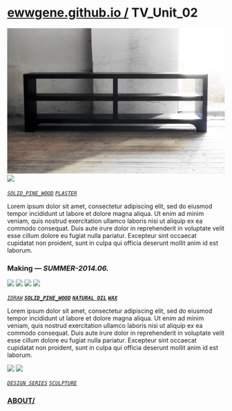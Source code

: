 
# [ewwgene.github.io /](https://ewwgene.github.io/) TV_Unit_02

[![TV_Unit_02](/100.jpg)](https://ewwgene.github.io/TV_Unit_02/Carousel)<a id="101" href="https://ewwgene.github.io/TV_Unit_02/Carousel/#101"><img src="https://ewwgene.github.io/TV_Unit_02/101.jpg" height="66"></a> <a id="text">&#160;</a>

[_`SOLID_PINE_WOOD`_](https://ewwgene.github.io) [_`PLASTER`_](https://ewwgene.github.io) 

Lorem ipsum dolor sit amet, consectetur adipiscing elit, sed do eiusmod tempor incididunt ut labore et dolore magna aliqua. Ut enim ad minim veniam, quis nostrud exercitation ullamco laboris nisi ut aliquip ex ea commodo consequat. Duis aute irure dolor in reprehenderit in voluptate velit esse cillum dolore eu fugiat nulla pariatur. Excepteur sint occaecat cupidatat non proident, sunt in culpa qui officia deserunt mollit anim id est laborum.

### Making — _SUMMER-2014.06._
<a id="200m" href="https://ewwgene.github.io/TV_Unit_02/Carousel/#200m"><img src="https://ewwgene.github.io/TV_Unit_02/Making/200.jpg" height="66"></a> <a id="201m" href="https://ewwgene.github.io/TV_Unit_02/Carousel/#201m"><img src="https://ewwgene.github.io/TV_Unit_02/Making/201.jpg" height="66"></a> <a id="202m" href="https://ewwgene.github.io/TV_Unit_02/Carousel/#202m"><img src="https://ewwgene.github.io/TV_Unit_02/Making/202.jpg" height="66"></a> <a id="203m" href="https://ewwgene.github.io/TV_Unit_02/Carousel/#203m"><img src="https://ewwgene.github.io/TV_Unit_02/Making/203.jpg" height="66"></a>  

[_`IDRAW`_](https://ewwgene.github.io)  [_**`SOLID_PINE_WOOD`**_](https://ewwgene.github.io) [_**`NATURAL OIL`**_](https://ewwgene.github.io) [_**`WAX`**_](https://ewwgene.github.io) 

Lorem ipsum dolor sit amet, consectetur adipiscing elit, sed do eiusmod tempor incididunt ut labore et dolore magna aliqua. Ut enim ad minim veniam, quis nostrud exercitation ullamco laboris nisi ut aliquip ex ea commodo consequat. Duis aute irure dolor in reprehenderit in voluptate velit esse cillum dolore eu fugiat nulla pariatur. Excepteur sint occaecat cupidatat non proident, sunt in culpa qui officia deserunt mollit anim id est laborum.

<a id="300" href="https://ewwgene.github.io/TV_Unit_02/Carousel/#300"><img src="https://ewwgene.github.io/TV_Unit_02/300.jpg" height="66"></a> <a id="301" href="https://ewwgene.github.io/TV_Unit_02/Carousel/#301"><img src="https://ewwgene.github.io/TV_Unit_02/301.jpg" height="66"></a> 

[_`DESIGN SERIES`_](https://ewwgene.github.io) [_`SCULPTURE`_](https://ewwgene.github.io) 

### [ABOUT/](https://ewwgene.github.io/) 
